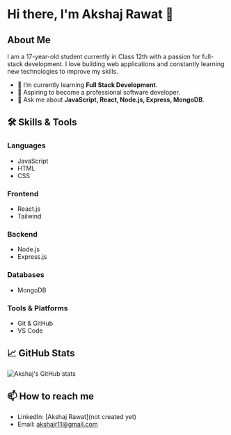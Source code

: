 # Hi there, I'm Akshaj Rawat 👋

## About Me

I am a 17-year-old student currently in Class 12th with a passion for full-stack development. I love building web applications and constantly learning new technologies to improve my skills.

- 🌱 I’m currently learning **Full Stack Development**.
- 💼 Aspiring to become a professional software developer.
- 💬 Ask me about **JavaScript, React, Node.js, Express, MongoDB**.

## 🛠️ Skills & Tools

### Languages
- JavaScript
- HTML
- CSS

### Frontend
- React.js
- Tailwind

### Backend
- Node.js
- Express.js

### Databases
- MongoDB

### Tools & Platforms
- Git & GitHub
- VS Code

## 📈 GitHub Stats

![Akshaj's GitHub stats](https://github-readme-stats.vercel.app/api?username=your-github-username&show_icons=true&theme=radical)

## 📫 How to reach me

- LinkedIn: [Akshaj Rawat](not created yet)
- Email: [akshajr11@gmail.com](akshajr11@gmail.com)
